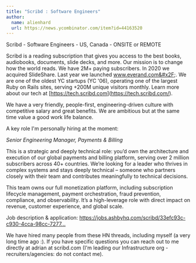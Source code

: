 ```yaml
---
title: "Scribd : Software Engineers"
author:
  name: alienhard
  url: https://news.ycombinator.com/item?id=44163520
---
```


<JobNavigation />

Scribd - Software Engineers - US, Canada - ONSITE or REMOTE

Scribd is a reading subscription that gives you access to the best books, audiobooks, documents, slide decks, and more. Our mission is to change how the world reads. We have 2M+ paying subscribers. In 2020 we acquired SlideShare. Last year we launched www.everand.com&#x2F;. We are one of the oldest YC startups (YC &#x27;06), operating one of the largest Ruby on Rails sites, serving +200M unique visitors monthly. Learn more about our tech at [<a href="https:&#x2F;&#x2F;tech.scribd.com" rel="nofollow">https:&#x2F;&#x2F;tech.scribd.com</a>](<a href="https:&#x2F;&#x2F;tech.scribd.com&#x2F;" rel="nofollow">https:&#x2F;&#x2F;tech.scribd.com&#x2F;</a>).

We have a very friendly, people-first, engineering-driven culture with competitive salary and great benefits. We are ambitious but at the same time value a good work life balance.

A key role I&#x27;m personally hiring at the moment:

*Senior Engineering Manager, Payments &amp; Billing*

This is a strategic and deeply technical role: you’d own the architecture and execution of our global payments and billing platform, serving over 2 million subscribers across 40+ countries. We’re looking for a leader who thrives in complex systems and stays deeply technical – someone who partners closely with their team and contributes meaningfully to technical decisions.

This team owns our full monetization platform, including subscription lifecycle management, payment orchestration, fraud prevention, compliance, and observability. It’s a high-leverage role with direct impact on revenue, customer experience, and global scale.

Job description &amp; application: <a href="https:&#x2F;&#x2F;jobs.ashbyhq.com&#x2F;scribd&#x2F;33efc93c-c930-4cca-98cc-72777c7278ba" rel="nofollow">https:&#x2F;&#x2F;jobs.ashbyhq.com&#x2F;scribd&#x2F;33efc93c-c930-4cca-98cc-7277...</a>

We have hired many people from these HN threads, including myself (a very long time ago :). If you have specific questions you can reach out to me directly at adrian at scribd.com (I&#x27;m leading our Infrastructure org - recruiters&#x2F;agencies: do not contact me).
<JobApplication />
